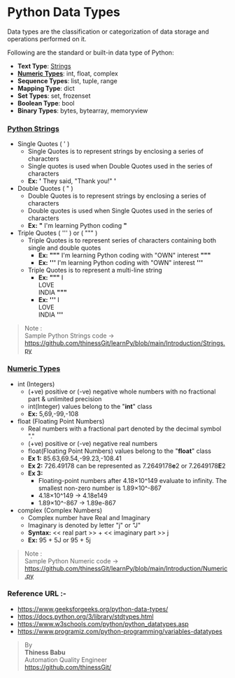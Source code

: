 # Python Data Types

Data types are the classification or categorization of data storage and operations performed on it.

Following are the standard or built-in data type of Python:
* **Text Type**:	[Strings](https://github.com/thinessGit/learnPy/blob/main/Introduction/Strings.py)
* [**Numeric Types**](https://github.com/thinessGit/learnPy/blob/main/Introduction/Numeric.py):	int, float, complex  
* **Sequence Types**:	list, tuple, range
* **Mapping Type**:	dict
* **Set Types**:	set, frozenset
* **Boolean Type**:	bool
* **Binary Types**:	bytes, bytearray, memoryview

### [Python Strings](https://github.com/thinessGit/learnPy/blob/main/Introduction/Strings.py)
* Single Quotes ( ' )
  * Single Quotes is to represent strings by enclosing a series of characters
  * Single quotes is used when Double Quotes used in the series of characters
  * **Ex:** **'** They said, "Thank you!" **'**
* Double Quotes ( " )
  * Double Quotes is to represent strings by enclosing a series of characters
  * Double quotes is used when Single Quotes used in the series of characters
  * **Ex:**  **"** I'm learning Python coding **"**    
* Triple Quotes ( ''' ) or ( """ )
  * Triple Quotes is to represent series of characters containing both single and double quotes
    * **Ex:**  **"""** I'm learning Python coding with "OWN" interest **"""**
    * **Ex:**  **'''** I'm learning Python coding with "OWN" interest **'''**  
  * Triple Quotes is to represent a multi-line string
    * **Ex:**  **"""** I <br/> LOVE<br/>  INDIA **"""**
    * **Ex:**  **'''** I <br/> LOVE<br/>  INDIA **'''**
  
>Note :<br/> 
Sample Python Strings code -> https://github.com/thinessGit/learnPy/blob/main/Introduction/Strings.py

### [**Numeric Types**](https://github.com/thinessGit/learnPy/blob/main/Introduction/Numeric.py)
* int (Integers)
  * (+ve) positive or (-ve) negative whole numbers with no fractional part & unlimited precision
  * int(Integer) values belong to the "**int**" class
  * **Ex:** 5,69,-99,-108
* float (Floating Point Numbers)
  * Real numbers with a fractional part denoted by the decimal symbol "."
  * (+ve) positive or (-ve) negative real numbers
  * float(Floating Point Numbers) values belong to the "**float**" class
  * **Ex 1:** 85.63,69.54,-99.23,-108.41
  * **Ex 2:** 726.49178 can be represented as 7.2649178**e**2 or 7.2649178**E**2 
  * **Ex 3:** 
    * Floating-point numbers after 4.18×10^149 evaluate to infinity. The smallest non-zero number is 1.89×10^-867
    * 4.18×10^149 -> 4.18e149
    * 1.89×10^-867 -> 1.89e-867  
* complex (Complex Numbers)
  * Complex number have Real and Imaginary
  * Imaginary is denoted by letter "j" or "J"
  * **Syntax:** << real part >> + << imaginary part >>  j
  * **Ex:** 95 + 5J or 95 + 5j
>Note :<br/> 
Sample Python Numeric code -> https://github.com/thinessGit/learnPy/blob/main/Introduction/Numeric.py

### Reference URL :-
* https://www.geeksforgeeks.org/python-data-types/
* https://docs.python.org/3/library/stdtypes.html
* https://www.w3schools.com/python/python_datatypes.asp
* https://www.programiz.com/python-programming/variables-datatypes


>By<br/> 
**Thiness Babu**<br/> 
Automation Quality Engineer<br/>
https://github.com/thinessGit/ <br/>
